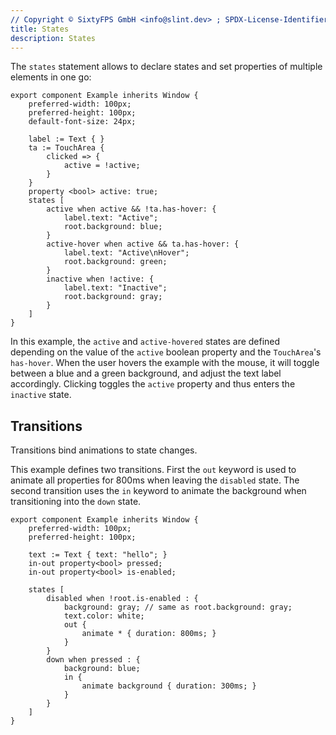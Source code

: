 ```yaml
---
// Copyright © SixtyFPS GmbH <info@slint.dev> ; SPDX-License-Identifier: MIT
title: States
description: States
---
```


The `states` statement allows to declare states and set properties of multiple elements in one go:

```slint
export component Example inherits Window {
    preferred-width: 100px;
    preferred-height: 100px;
    default-font-size: 24px;

    label := Text { }
    ta := TouchArea {
        clicked => {
            active = !active;
        }
    }
    property <bool> active: true;
    states [
        active when active && !ta.has-hover: {
            label.text: "Active";
            root.background: blue;
        }
        active-hover when active && ta.has-hover: {
            label.text: "Active\nHover";
            root.background: green;
        }
        inactive when !active: {
            label.text: "Inactive";
            root.background: gray;
        }
    ]
}
```

In this example, the `active` and `active-hovered` states are defined depending on the value of the `active`
boolean property and the `TouchArea`'s `has-hover`. When the user hovers the example with the mouse, it will toggle between a blue and a green background,
and adjust the text label accordingly. Clicking toggles the `active` property and thus enters the `inactive` state.

## Transitions

Transitions bind animations to state changes.

This example defines two transitions. First the `out` keyword is used to animate
all properties for 800ms when leaving the `disabled` state. The second
transition uses the `in` keyword to animate the background when transitioning
into the `down` state.

```slint
export component Example inherits Window {
    preferred-width: 100px;
    preferred-height: 100px;

    text := Text { text: "hello"; }
    in-out property<bool> pressed;
    in-out property<bool> is-enabled;

    states [
        disabled when !root.is-enabled : {
            background: gray; // same as root.background: gray;
            text.color: white;
            out {
                animate * { duration: 800ms; }
            }
        }
        down when pressed : {
            background: blue;
            in {
                animate background { duration: 300ms; }
            }
        }
    ]
}
```
